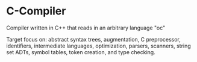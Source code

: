 # C-Compiler
Compiler written in C++ that reads in an arbitrary language "oc"

Target focus on:
abstract syntax trees, 
augmentation, 
C preprocessor, 
identifiers, 
intermediate languages,
optimization, 
parsers, 
scanners,
string set ADTs, 
symbol tables,
token creation, 
and type checking.
